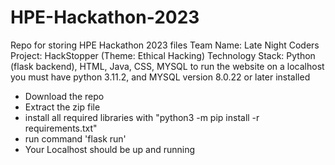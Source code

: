 # HPE-Hackathon-2023
Repo for storing HPE Hackathon 2023 files
Team Name: Late Night Coders
Project: HackStopper (Theme: Ethical Hacking)
Technology Stack: Python (flask backend), HTML, Java, CSS, MYSQL
to run the website on a localhost you must have python 3.11.2, and MYSQL version 8.0.22 or later installed
- Download the repo
- Extract the zip file
- install all required libraries with "python3 -m pip install -r requirements.txt"
- run command 'flask run'
- Your Localhost should be up and running

